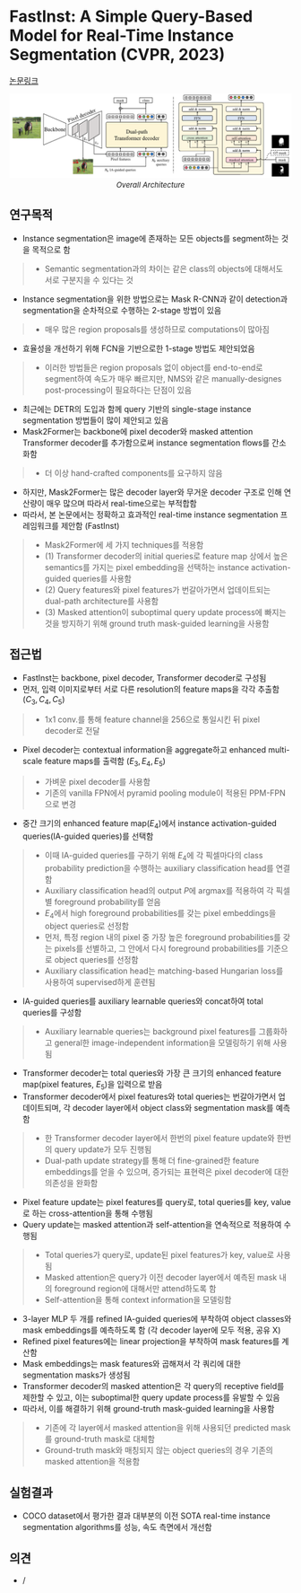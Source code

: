 # FastInst: A Simple Query-Based Model for Real-Time Instance Segmentation (CVPR, 2023)

[논문링크](https://openaccess.thecvf.com/content/CVPR2023/html/He_FastInst_A_Simple_Query-Based_Model_for_Real-Time_Instance_Segmentation_CVPR_2023_paper.html)

<p align="center">
    <img width="600" alt='fig1' src="../img/he2023fastinst.png?raw=true"></br>
    <em><font size=2>Overall Architecture</font></em>
</p>

## 연구목적
- Instance segmentation은 image에 존재하는 모든 objects를 segment하는 것을 목적으로 함
> - Semantic segmentation과의 차이는 같은 class의 objects에 대해서도 서로 구분지을 수 있다는 것
- Instance segmentation을 위한 방법으로는 Mask R-CNN과 같이 detection과 segmentation을 순차적으로 수행하는 2-stage 방법이 있음
> - 매우 많은 region proposals를 생성하므로 computations이 많아짐
- 효율성을 개선하기 위해 FCN을 기반으로한 1-stage 방법도 제안되었음
> - 이러한 방법들은 region proposals 없이 object를 end-to-end로 segment하여 속도가 매우 빠르지만, NMS와 같은 manually-designes post-processing이 필요하다는 단점이 있음
- 최근에는 DETR의 도입과 함께 query 기반의 single-stage instance segmentation 방법들이 많이 제안되고 있음
- Mask2Former는 backbone에 pixel decoder와 masked attention Transformer decoder를 추가함으로써 instance segmentation flows를 간소화함
> - 더 이상 hand-crafted components를 요구하지 않음
- 하지만, Mask2Former는 많은 decoder layer와 무거운 decoder 구조로 인해 연산량이 매우 많으며 따라서 real-time으로는 부적합함
- 따라서, 본 논문에서는 정확하고 효과적인 real-time instance segmentation 프레임워크를 제안함 (FastInst)
> - Mask2Former에 세 가지 techniques를 적용함
> - (1) Transformer decoder의 initial queries로 feature map 상에서 높은 semantics를 가지는 pixel embedding을 선택하는 instance activation-guided queries를 사용함
> - (2) Query features와 pixel features가 번갈아가면서 업데이트되는 dual-path architecture를 사용함
> - (3) Masked attention이 suboptimal query update process에 빠지는 것을 방지하기 위해 ground truth mask-guided learning을 사용함

## 접근법
- FastInst는 backbone, pixel decoder, Transformer decoder로 구성됨
- 먼저, 입력 이미지로부터 서로 다른 resolution의 feature maps을 각각 추출함 ($C_3, C_4, C_5$)
> - 1x1 conv.를 통해 feature channel을 256으로 통일시킨 뒤 pixel decoder로 전달
- Pixel decoder는 contextual information을 aggregate하고 enhanced multi-scale feature maps를 출력함 ($E_3, E_4, E_5$)
> - 가벼운 pixel decoder를 사용함 
> - 기존의 vanilla FPN에서 pyramid pooling module이 적용된 PPM-FPN으로 변경
- 중간 크기의 enhanced feature map($E_4$)에서 instance activation-guided queries(IA-guided queries)를 선택함
> - 이때 IA-guided queries를 구하기 위해 $E_4$에 각 픽셀마다의 class probability prediction을 수행하는 auxiliary classification head를 연결함
> - Auxiliary classification head의 output $P$에 argmax를 적용하여 각 픽셀별 foreground probability를 얻음
> - $E_4$에서 high foreground probabilities를 갖는 pixel embeddings을 object queries로 선정함
> - 먼저, 특정 region 내의 pixel 중 가장 높은 foreground probabilities를 갖는 pixels를 선별하고, 그 안에서 다시 foreground probabilities를 기준으로 object queries를 선정함
> - Auxiliary classification head는 matching-based Hungarian loss를 사용하여 supervised하게 훈련됨
- IA-guided queries를 auxiliary learnable queries와 concat하여 total queries를 구성함
> - Auxiliary learnable queries는 background pixel features를 그룹화하고 general한 image-independent information을 모델링하기 위해 사용됨
- Transformer decoder는 total queries와 가장 큰 크기의 enhanced feature map(pixel features, $E_5$)을 입력으로 받음
- Transformer decoder에서 pixel features와 total queries는 번갈아가면서 업데이트되며, 각 decoder layer에서 object class와 segmentation mask를 예측함
> - 한 Transformer decoder layer에서 한번의 pixel feature update와 한번의 query update가 모두 진행됨
> - Dual-path update strategy를 통해 더 fine-grained한 feature embeddings를 얻을 수 있으며, 증가되는 표현력은 pixel decoder에 대한 의존성을 완화함
- Pixel feature update는 pixel features를 query로, total queries를 key, value로 하는 cross-attention을 통해 수행됨
- Query update는 masked attention과 self-attention을 연속적으로 적용하여 수행됨
> - Total queries가 query로, update된 pixel features가 key, value로 사용됨
> - Masked attention은 query가 이전 decoder layer에서 예측된 mask 내의 foreground region에 대해서만 attend하도록 함
> - Self-attention을 통해 context information을 모델링함
- 3-layer MLP 두 개를 refined IA-guided queries에 부착하여 object classes와 mask embeddings를 예측하도록 함 (각 decoder layer에 모두 적용, 공유 X)
- Refined pixel features에는 linear projection을 부착하여 mask features를 계산함
- Mask embeddings는 mask features와 곱해져서 각 쿼리에 대한 segmentation masks가 생성됨
- Transformer decoder의 masked attention은 각 query의 receptive field를 제한할 수 있고, 이는 suboptimal한 query update process를 유발할 수 있음
- 따라서, 이를 해결하기 위해 ground-truth mask-guided learning을 사용함
> - 기존에 각 layer에서 masked attention을 위해 사용되던 predicted mask를 ground-truth mask로 대체함
> - Ground-truth mask와 매칭되지 않는 object queries의 경우 기존의 masked attention을 적용함

## 실험결과
- COCO dataset에서 평가한 결과 대부분의 이전 SOTA real-time instance segmentation algorithms를 성능, 속도 측면에서 개선함

## 의견
- /